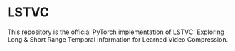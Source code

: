 # LSTVC

This repository is the official PyTorch implementation of LSTVC: Exploring Long &amp; Short Range Temporal Information for Learned Video Compression.
